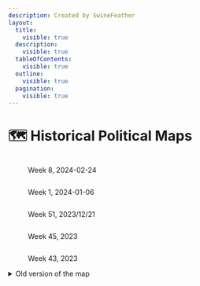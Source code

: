 ```yaml
---
description: Created by SwineFeather
layout:
  title:
    visible: true
  description:
    visible: true
  tableOfContents:
    visible: true
  outline:
    visible: true
  pagination:
    visible: true
---
```


# 🗺️ Historical Political Maps

<figure><img src="../../../../.gitbook/assets/Political Map y24week8.5.png" alt=""><figcaption><p>Week 8, 2024-02-24</p></figcaption></figure>

<figure><img src="../../../../.gitbook/assets/Political Map 1.png" alt=""><figcaption><p>Week 1, 2024-01-06</p></figcaption></figure>

<figure><img src="../../../../.gitbook/assets/Political Map 51.png" alt=""><figcaption><p>Week 51, 2023/12/21</p></figcaption></figure>

<figure><img src="../../../../.gitbook/assets/Political Map45.png" alt=""><figcaption><p>Week 45, 2023</p></figcaption></figure>

<figure><img src="../../../../.gitbook/assets/Political Map Week 43.png" alt=""><figcaption><p>Week 43, 2023</p></figcaption></figure>

<details>

<summary>Old version of the map</summary>

<img src="../../../../.gitbook/assets/Nordic Union Political Map 2023-10-10-20-13.png" alt="" data-size="original">

![](<../../../../.gitbook/assets/image (91).png>)2023-10-02

</details>

